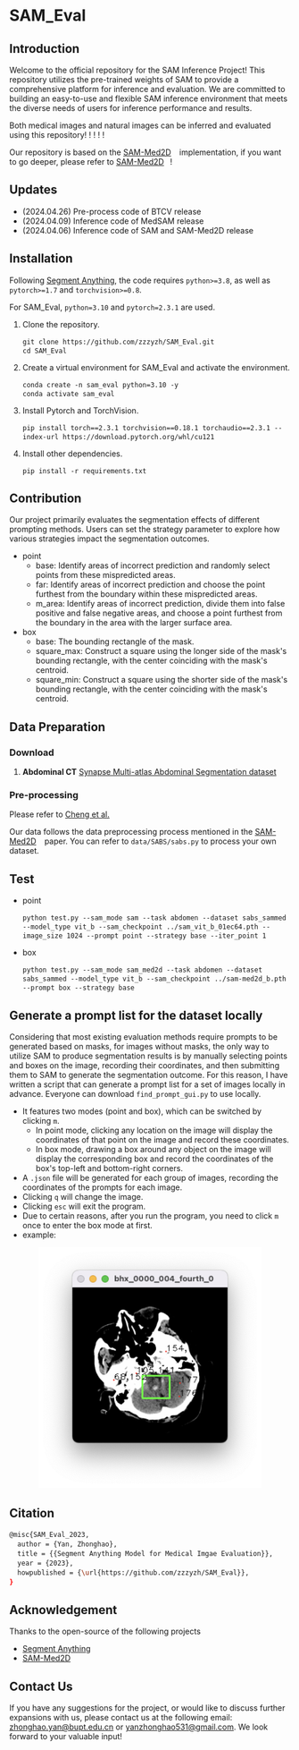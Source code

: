 # SAM_Eval

## Introduction
Welcome to the official repository for the SAM Inference Project! This repository utilizes the pre-trained weights of SAM to provide a comprehensive platform for inference and evaluation. We are committed to building an easy-to-use and flexible SAM inference environment that meets the diverse needs of users for inference performance and results.

Both medical images and natural images can be inferred and evaluated using this repository! ! ! ! !

Our repository is based on the [SAM-Med2D](https://github.com/OpenGVLab/SAM-Med2D) &#8194; implementation, if you want to go deeper, please refer to [SAM-Med2D](https://github.com/OpenGVLab/SAM-Med2D) &#8194;!

## Updates
- (2024.04.26) Pre-process code of BTCV release
- (2024.04.09) Inference code of MedSAM release
- (2024.04.06) Inference code of SAM and SAM-Med2D release

## Installation
Following [Segment Anything](https://github.com/facebookresearch/segment-anything), the code requires `python>=3.8`, as well as `pytorch>=1.7` and `torchvision>=0.8`. 

For SAM_Eval, `python=3.10` and `pytorch=2.3.1` are used.

1. Clone the repository.
      ```
      git clone https://github.com/zzzyzh/SAM_Eval.git
      cd SAM_Eval
      ```
2. Create a virtual environment for SAM_Eval and activate the environment.
    ```
    conda create -n sam_eval python=3.10 -y
    conda activate sam_eval
    ```
3. Install Pytorch and TorchVision. 
    ```
    pip install torch==2.3.1 torchvision==0.18.1 torchaudio==2.3.1 --index-url https://download.pytorch.org/whl/cu121
    ```
4. Install other dependencies.
    ```
    pip install -r requirements.txt
    ```

## Contribution
Our project primarily evaluates the segmentation effects of different prompting methods. Users can set the strategy parameter to explore how various strategies impact the segmentation outcomes.

- point
    - base: Identify areas of incorrect prediction and randomly select points from these mispredicted areas.
    - far: Identify areas of incorrect prediction and choose the point furthest from the boundary within these mispredicted areas.
    - m_area: Identify areas of incorrect prediction, divide them into false positive and false negative areas, and choose a point furthest from the boundary in the area with the larger surface area.
- box
    - base: The bounding rectangle of the mask.
    - square_max: Construct a square using the longer side of the mask's bounding rectangle, with the center coinciding with the mask's centroid.
    - square_min: Construct a square using the shorter side of the mask's bounding rectangle, with the center coinciding with the mask's centroid.

## Data Preparation

### Download
1. **Abdominal CT**  [Synapse Multi-atlas Abdominal Segmentation dataset](https://www.synapse.org/#!Synapse:syn3193805/wiki/217789)

### Pre-processing
Please refer to [Cheng et al.](https://arxiv.org/abs/2308.16184)

Our data follows the data preprocessing process mentioned in the [SAM-Med2D](https://github.com/OpenGVLab/SAM-Med2D) &#8194; paper. You can refer to `data/SABS/sabs.py` to process your own dataset.

## Test
- point
    ```
    python test.py --sam_mode sam --task abdomen --dataset sabs_sammed --model_type vit_b --sam_checkpoint ../sam_vit_b_01ec64.pth --image_size 1024 --prompt point --strategy base --iter_point 1
    ```
- box
    ```
    python test.py --sam_mode sam_med2d --task abdomen --dataset sabs_sammed --model_type vit_b --sam_checkpoint ../sam-med2d_b.pth --prompt box --strategy base
    ```

## Generate a prompt list for the dataset locally
Considering that most existing evaluation methods require prompts to be generated based on masks, for images without masks, the only way to utilize SAM to produce segmentation results is by manually selecting points and boxes on the image, recording their coordinates, and then submitting them to SAM to generate the segmentation outcome. For this reason, I have written a script that can generate a prompt list for a set of images locally in advance. Everyone can download `find_prompt_gui.py` to use locally.
- It features two modes (point and box), which can be switched by clicking `m`.
    - In point mode, clicking any location on the image will display the coordinates of that point on the image and record these coordinates.
    - In box mode, drawing a box around any object on the image will display the corresponding box and record the coordinates of the box's top-left and bottom-right corners.
- A `.json` file will be generated for each group of images, recording the coordinates of the prompts for each image.
- Clicking `q` will change the image.
- Clicking `esc` will exit the program.
- Due to certain reasons, after you run the program, you need to click `m` once to enter the box mode at first.
- example:
<p align="center"><img width="400" alt="image" src="./pic/find_prompt_example.png"></p> 

## Citation
```bash
@misc{SAM_Eval_2023,
  author = {Yan, Zhonghao},
  title = {{Segment Anything Model for Medical Imgae Evaluation}},
  year = {2023},
  howpublished = {\url{https://github.com/zzzyzh/SAM_Eval}},
}
```

## Acknowledgement
Thanks to the open-source of the following projects
- [Segment Anything](https://github.com/facebookresearch/segment-anything) &#8194; 
- [SAM-Med2D](https://github.com/OpenGVLab/SAM-Med2D) &#8194;

## Contact Us
If you have any suggestions for the project, or would like to discuss further expansions with us, please contact us at the following email: zhonghao.yan@bupt.edu.cn or yanzhonghao531@gmail.com. We look forward to your valuable input!